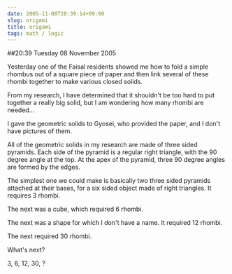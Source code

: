 ```yaml
---
date: 2005-11-08T20:39:14+09:00
slug: origami
title: origami
tags: math / logic
---
```


##20:39 Tuesday 08 November 2005

Yesterday one of the Faisal residents showed me how to fold a simple rhombus out of a square piece of paper and then link several of these rhombi together to make various closed solids.

From my research, I have determined that it shouldn't be too hard to put together a really big solid, but I am wondering how many rhombi are needed...

I gave the geometric solids to Gyosei, who provided the paper, and I don't have pictures of them.

All of the geometric solids in my research are made of three sided pyramids.  Each side of the pyramid is a regular right triangle, with the 90 degree angle at the top.  At the apex of the pyramid, three 90 degree angles are formed by the edges.

The simplest one we could make is basically two three sided pyramids attached at their bases, for a six sided object made of right triangles.  It requires 3 rhombi.

The next was a cube, which required 6 rhombi.

The next was a shape for which I don't have a name.  It required 12 rhombi.

The next required 30 rhombi.

What's next?

3, 6, 12, 30, ?
